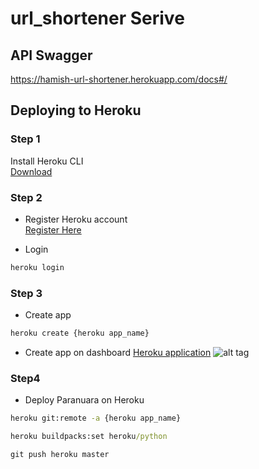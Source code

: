 # url_shortener Serive

## API Swagger
https://hamish-url-shortener.herokuapp.com/docs#/

## Deploying to Heroku

### Step 1
Install Heroku CLI<br>
[Download](https://devcenter.heroku.com/articles/heroku-cli#download-and-install)

### Step 2
- Register Heroku account<br> 
[Register Here](https://dashboard.heroku.com/)<br>

- Login

```cmd
heroku login
```

### Step 3
- Create app <heroku app_name><br>
```cmd
heroku create {heroku app_name}
```
- Create app on dashboard [Heroku application](https://dashboard.heroku.com/new?org=personal-apps)
![alt tag](http://i.imgur.com/8KVzbfD.jpg)


### Step4
- Deploy Paranuara on Heroku
```cmd
heroku git:remote -a {heroku app_name}
```
```cmd
heroku buildpacks:set heroku/python
```
```cmd
git push heroku master
```
